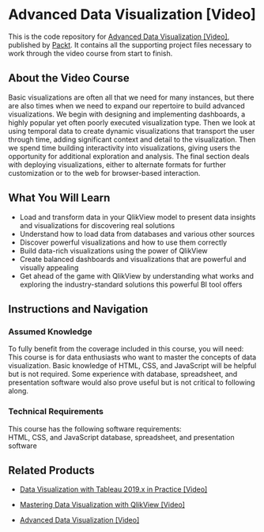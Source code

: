 # Advanced Data Visualization [Video]
This is the code repository for [Advanced Data Visualization [Video]](https://www.packtpub.com/big-data-and-business-intelligence/advanced-data-visualization-video?utm_source=github&utm_medium=repository&utm_campaign=9781787285811), published by [Packt](https://www.packtpub.com/?utm_source=github). It contains all the supporting project files necessary to work through the video course from start to finish.
## About the Video Course
Basic visualizations are often all that we need for many instances, but there are also times when we need to expand our repertoire to build advanced visualizations. We begin with designing and implementing dashboards, a highly popular yet often poorly executed visualization type. Then we look at using temporal data to create dynamic visualizations that transport the user through time, adding significant context and detail to the visualization. Then we spend time building interactivity into visualizations, giving users the opportunity for additional exploration and analysis. The final section deals with deploying visualizations, either to alternate formats for further customization or to the web for browser-based interaction.

<H2>What You Will Learn</H2>
<DIV class=book-info-will-learn-text>
<UL>
<LI>Load and transform data in your QlikView model to present data insights and visualizations for discovering real solutions 
<LI>Understand how to load data from databases and various other sources 
<LI>Discover powerful visualizations and how to use them correctly 
<LI>Build data-rich visualizations using the power of QlikView 
<LI>Create balanced dashboards and visualizations that are powerful and visually appealing 
<LI>Get ahead of the game with QlikView by understanding what works and exploring the industry-standard solutions this powerful BI tool offers </LI></UL></DIV>

## Instructions and Navigation
### Assumed Knowledge
To fully benefit from the coverage included in this course, you will need:<br/>
This course is for data enthusiasts who want to master the concepts of data visualization. Basic knowledge of HTML, CSS, and JavaScript will be helpful but is not required. Some experience with database, spreadsheet, and presentation software would also prove useful but is not critical to following along.
### Technical Requirements
This course has the following software requirements:<br/>
 HTML, CSS, and JavaScript 
database, spreadsheet, and presentation software

## Related Products
* [Data Visualization with Tableau 2019.x in Practice [Video]](https://www.packtpub.com/business/data-visualization-tableau-2019x-practice-video?utm_source=github&utm_medium=repository&utm_campaign=9781838642983)

* [Mastering Data Visualization with QlikView [Video]](https://www.packtpub.com/big-data-and-business-intelligence/mastering-data-visualization-qlikview-video?utm_source=github&utm_medium=repository&utm_campaign=9781789955002)

* [Advanced Data Visualization [Video]](https://www.packtpub.com/big-data-and-business-intelligence/advanced-data-visualization-video?utm_source=github&utm_medium=repository&utm_campaign=9781787285811)

